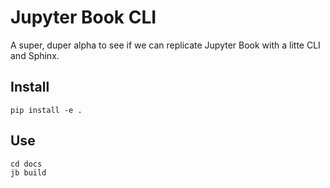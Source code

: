 # Jupyter Book CLI

A super, duper alpha to see if we can replicate Jupyter Book with a litte
CLI and Sphinx.

## Install

```
pip install -e .
```

## Use

```
cd docs
jb build
```
